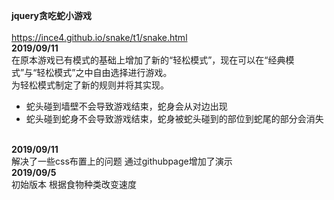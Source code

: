 <strong>jquery贪吃蛇小游戏</strong><br><br>
https://ince4.github.io/snake/t1/snake.html<br>
<strong>2019/09/11</strong><br>
在原本游戏已有模式的基础上增加了新的“轻松模式”，现在可以在“经典模式”与“轻松模式”之中自由选择进行游戏。<br>
为轻松模式制定了新的规则并将其实现。<br>
<ul>
  <li>蛇头碰到墙壁不会导致游戏结束，蛇身会从对边出现</li>
  <li>蛇头碰到蛇身不会导致游戏结束，蛇身被蛇头碰到的部位到蛇尾的部分会消失</li>
</ul>
<br>
<strong>2019/09/11</strong><br>
解决了一些css布置上的问题 通过githubpage增加了演示<br>
<strong>2019/09/5</strong><br>
初始版本 根据食物种类改变速度

